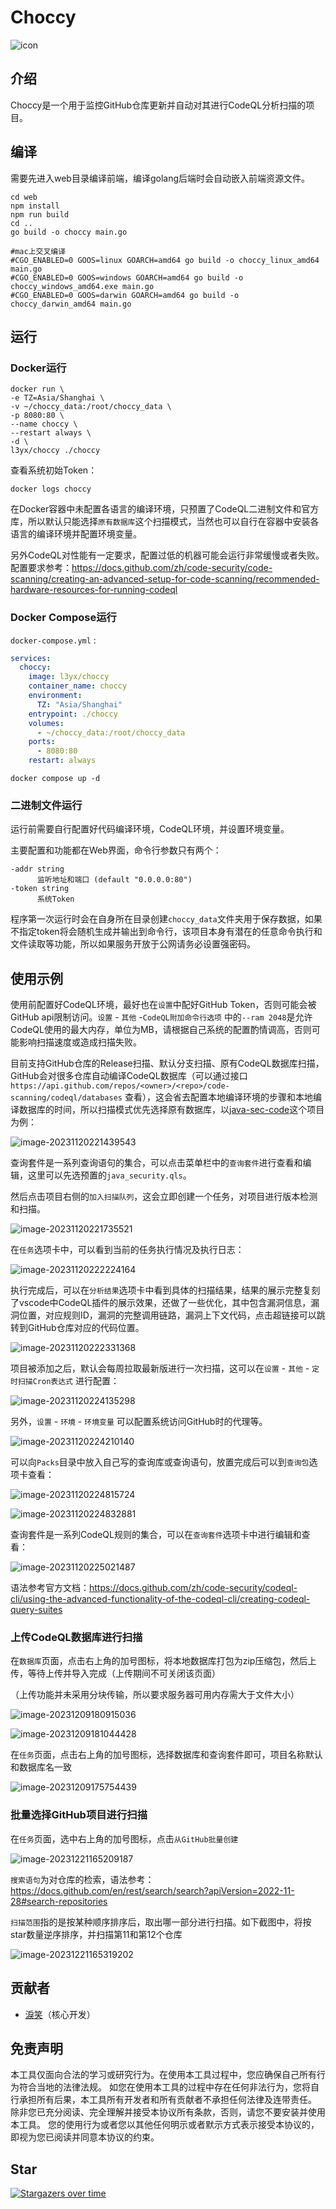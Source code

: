 # Choccy
![icon](./web/public/favicon.ico)



## 介绍
Choccy是一个用于监控GitHub仓库更新并自动对其进行CodeQL分析扫描的项目。



## 编译

需要先进入web目录编译前端，编译golang后端时会自动嵌入前端资源文件。

```shell
cd web
npm install
npm run build
cd ..
go build -o choccy main.go 

#mac上交叉编译
#CGO_ENABLED=0 GOOS=linux GOARCH=amd64 go build -o choccy_linux_amd64 main.go
#CGO_ENABLED=0 GOOS=windows GOARCH=amd64 go build -o choccy_windows_amd64.exe main.go
#CGO_ENABLED=0 GOOS=darwin GOARCH=amd64 go build -o choccy_darwin_amd64 main.go
```



## 运行

### Docker运行

```shell
docker run \
-e TZ=Asia/Shanghai \
-v ~/choccy_data:/root/choccy_data \
-p 8080:80 \
--name choccy \
--restart always \
-d \
l3yx/choccy ./choccy
```

查看系统初始Token：

```shell
docker logs choccy
```



在Docker容器中未配置各语言的编译环境，只预置了CodeQL二进制文件和官方库，所以默认只能选择`原有数据库`这个扫描模式，当然也可以自行在容器中安装各语言的编译环境并配置环境变量。

另外CodeQL对性能有一定要求，配置过低的机器可能会运行非常缓慢或者失败。配置要求参考：https://docs.github.com/zh/code-security/code-scanning/creating-an-advanced-setup-for-code-scanning/recommended-hardware-resources-for-running-codeql



### Docker Compose运行

`docker-compose.yml` :

```yaml
services:
  choccy:
    image: l3yx/choccy
    container_name: choccy
    environment:
      TZ: "Asia/Shanghai"
    entrypoint: ./choccy
    volumes:
      - ~/choccy_data:/root/choccy_data
    ports:
      - 8080:80
    restart: always
```

```shell
docker compose up -d
```



### 二进制文件运行

运行前需要自行配置好代码编译环境，CodeQL环境，并设置环境变量。

主要配置和功能都在Web界面，命令行参数只有两个：

```
-addr string
      监听地址和端口 (default "0.0.0.0:80")
-token string
      系统Token
```

程序第一次运行时会在自身所在目录创建`choccy_data`文件夹用于保存数据，如果不指定token将会随机生成并输出到命令行，该项目本身有潜在的任意命令执行和文件读取等功能，所以如果服务开放于公网请务必设置强密码。



## 使用示例

使用前配置好CodeQL环境，最好也在`设置`中配好GitHub Token，否则可能会被GitHub api限制访问。`设置` - `其他` -`CodeQL附加命令行选项` 中的`--ram 2048`是允许CodeQL使用的最大内存，单位为MB，请根据自己系统的配置酌情调高，否则可能影响扫描速度或造成扫描失败。

目前支持GitHub仓库的Release扫描、默认分支扫描、原有CodeQL数据库扫描，GitHub会对很多仓库自动编译CodeQL数据库（可以通过接口 `https://api.github.com/repos/<owner>/<repo>/code-scanning/codeql/databases` 查看），这会省去配置本地编译环境的步骤和本地编译数据库的时间，所以扫描模式优先选择原有数据库，以[java-sec-code](https://github.com/JoyChou93/java-sec-code)这个项目为例：

![image-20231120221439543](./README/image-20231120221439543.png)

查询套件是一系列查询语句的集合，可以点击菜单栏中的`查询套件`进行查看和编辑，这里可以先选预置的`java_security.qls`。

然后点击项目右侧的`加入扫描队列`，这会立即创建一个任务，对项目进行版本检测和扫描。

![image-20231120221735521](./README/image-20231120221735521.png)

在`任务`选项卡中，可以看到当前的任务执行情况及执行日志：

![image-20231120222224164](./README/image-20231120222224164.png)

执行完成后，可以在`分析结果`选项卡中看到具体的扫描结果，结果的展示完整复刻了vscode中CodeQL插件的展示效果，还做了一些优化，其中包含漏洞信息，漏洞位置，对应规则ID，漏洞的完整调用链路，漏洞上下文代码，点击超链接可以跳转到GitHub仓库对应的代码位置。

![image-20231120222331368](./README/image-20231120222331368.png)



项目被添加之后，默认会每周拉取最新版进行一次扫描，这可以在`设置` - `其他` - `定时扫描Cron表达式` 进行配置：

![image-20231120224135298](./README/image-20231120224135298.png)

另外，`设置` - `环境` - `环境变量` 可以配置系统访问GitHub时的代理等。

![image-20231120224210140](./README/image-20231120224210140.png)

可以向`Packs`目录中放入自己写的查询库或查询语句，放置完成后可以到`查询包`选项卡查看：

![image-20231120224815724](./README/image-20231120224815724.png)

![image-20231120224832881](./README/image-20231120224832881.png)



查询套件是一系列CodeQL规则的集合，可以在`查询套件`选项卡中进行编辑和查看：

![image-20231120225021487](./README/image-20231120225021487.png)

语法参考官方文档：https://docs.github.com/zh/code-security/codeql-cli/using-the-advanced-functionality-of-the-codeql-cli/creating-codeql-query-suites



### 上传CodeQL数据库进行扫描

在`数据库`页面，点击右上角的加号图标，将本地数据库打包为zip压缩包，然后上传，等待上传并导入完成（上传期间不可关闭该页面）

（上传功能并未采用分块传输，所以要求服务器可用内存需大于文件大小）

![image-20231209180915036](./README/image-20231209180915036.png)

![image-20231209181044428](./README/image-20231209181044428.png)

在`任务`页面，点击右上角的加号图标，选择数据库和查询套件即可，项目名称默认和数据库名一致

![image-20231209175754439](./README/image-20231209175754439.png)



### 批量选择GitHub项目进行扫描

在`任务`页面，选中右上角的加号图标，点击`从GitHub批量创建`

![image-20231221165209187](./README/image-20231221165209187.png)

`搜索语句`为对仓库的检索，语法参考：https://docs.github.com/en/rest/search/search?apiVersion=2022-11-28#search-repositories

`扫描范围`指的是按某种顺序排序后，取出哪一部分进行扫描。如下截图中，将按star数量逆序排序，并扫描第11和第12个仓库

![image-20231221165319202](./README/image-20231221165319202.png)



## 贡献者

* [淚笑](https://l3yx.github.io/)（核心开发）



## 免责声明

本工具仅面向合法的学习或研究行为。在使用本工具过程中，您应确保自己所有行为符合当地的法律法规。 如您在使用本工具的过程中存在任何非法行为，您将自行承担所有后果，本工具所有开发者和所有贡献者不承担任何法律及连带责任。 除非您已充分阅读、完全理解并接受本协议所有条款，否则，请您不要安装并使用本工具。 您的使用行为或者您以其他任何明示或者默示方式表示接受本协议的，即视为您已阅读并同意本协议的约束。


## Star

[![Stargazers over time](https://starchart.cc/l3yx/Choccy.svg)](https://starchart.cc/l3yx/Choccy)
